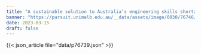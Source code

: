 ```yaml
---
title: "A sustainable solution to Australia’s engineering skills shortage"
banner: "https://pursuit.unimelb.edu.au/__data/assets/image/0030/76746/6661ad7206b32cef18ed0c30fb7422dc37832dd2.jpg"
date: 2023-03-15
draft: false
---
```


{{< json_article file="data/p76739.json" >}}